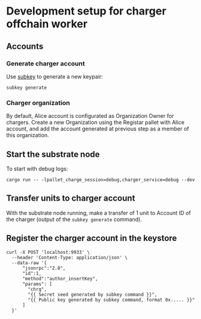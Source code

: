 # Development setup for charger offchain worker

## Accounts

### Generate charger account

Use [subkey](https://substrate.dev/docs/en/knowledgebase/integrate/subkey) to generate a new keypair:

```
subkey generate
```
### Charger organization

By default, Alice account is configurated as Organization Owner for chargers.
Create a new Organization using the Registar pallet with Alice account, and add the account generated at previous step as a member of this organization.

## Start the substrate node

To start with debug logs:

```
cargo run -- -lpallet_charge_session=debug,charger_service=debug --dev
```

## Transfer units to charger account

With the substrate node running, make a transfer of 1 unit to Account ID of the charger (output of the `subkey generate` command).

## Register the charger account in the keystore

```
curl -X POST 'localhost:9933' \
  --header 'Content-Type: application/json' \
  --data-raw '{
      "jsonrpc":"2.0",
      "id":1,
      "method":"author_insertKey",
      "params": [
        "chrg",
        "{{ Secret seed generated by subkey command }}",
        "{{ Public key generated by subkey command, format 0x..... }}"
      ]
  }'
```
